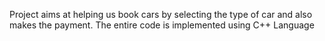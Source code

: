 Project aims at helping us book cars by selecting the type of car and also makes the payment. The entire code is implemented using C++ Language
